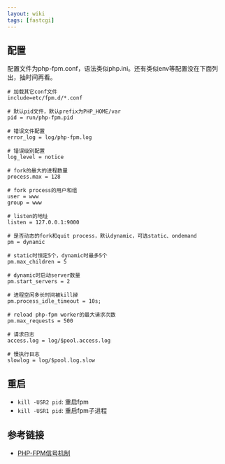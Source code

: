 ```yaml
---
layout: wiki
tags: [fastcgi]
---
```




## 配置

配置文件为php-fpm.conf，语法类似php.ini。还有类似env等配置没在下面列出，抽时间再看。

```
# 加载其它conf文件
include=etc/fpm.d/*.conf

# 默认pid文件，默认prefix为PHP_HOME/var
pid = run/php-fpm.pid

# 错误文件配置
error_log = log/php-fpm.log

# 错误级别配置
log_level = notice

# fork的最大的进程数量
process.max = 128

# fork process的用户和组
user = www
group = www

# listen的地址
listen = 127.0.0.1:9000

# 是否动态的fork和quit process，默认dynamic，可选static、ondemand
pm = dynamic

# static时恒定5个，dynamic时最多5个
pm.max_children = 5

# dynamic时启动server数量
pm.start_servers = 2

# 进程空闲多长时间被kill掉
pm.process_idle_timeout = 10s;

# reload php-fpm worker的最大请求次数
pm.max_requests = 500

# 请求日志
access.log = log/$pool.access.log

# 慢执行日志
slowlog = log/$pool.log.slow
```

## 重启

* `kill -USR2 pid`: 重启fpm
* `kill -USR1 pid`: 重启fpm子进程

## 参考链接

* [PHP-FPM信号机制](http://blog.csdn.net/mijar2016/article/details/54142546)

